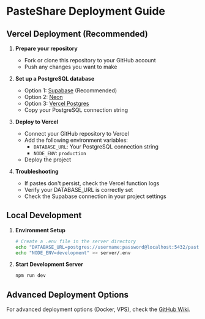 # PasteShare Deployment Guide

## Vercel Deployment (Recommended)

1. **Prepare your repository**
   - Fork or clone this repository to your GitHub account
   - Push any changes you want to make

2. **Set up a PostgreSQL database**
   - Option 1: [Supabase](https://supabase.com) (Recommended)
   - Option 2: [Neon](https://neon.tech)
   - Option 3: [Vercel Postgres](https://vercel.com/storage/postgres)
   - Copy your PostgreSQL connection string

3. **Deploy to Vercel**
   - Connect your GitHub repository to Vercel
   - Add the following environment variables:
     - `DATABASE_URL`: Your PostgreSQL connection string
     - `NODE_ENV`: `production`
   - Deploy the project

4. **Troubleshooting**
   - If pastes don't persist, check the Vercel function logs
   - Verify your DATABASE_URL is correctly set
   - Check the Supabase connection in your project settings

## Local Development

1. **Environment Setup**
   ```bash
   # Create a .env file in the server directory
   echo "DATABASE_URL=postgres://username:password@localhost:5432/pasteshare" > server/.env
   echo "NODE_ENV=development" >> server/.env
   ```

2. **Start Development Server**
   ```bash
   npm run dev
   ```

## Advanced Deployment Options

For advanced deployment options (Docker, VPS), check the [GitHub Wiki](https://github.com/YOUR_USERNAME/PasteShare/wiki). 